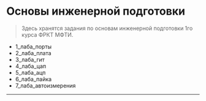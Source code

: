 # Основы инженерной подготовки

> Здесь хранятся задания по основам инженерной подготовки 1го курса ФРКТ МФТИ.


- 1_лаба_порты
- 2_лаба_плата
- 3_лаба_гит
- 4_лаба_цап
- 5_лаба_ацп
- 6_лаба_пайка
- 7_лаба_автоизмерения
---

